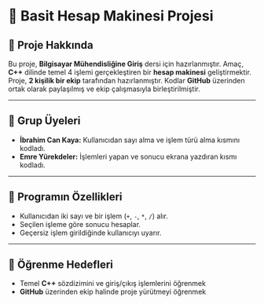 # 🧮 Basit Hesap Makinesi Projesi

## 📘 Proje Hakkında

Bu proje, **Bilgisayar Mühendisliğine Giriş** dersi için hazırlanmıştır.
Amaç, **C++** dilinde temel 4 işlemi gerçekleştiren bir **hesap makinesi** geliştirmektir.
Proje, **2 kişilik bir ekip** tarafından hazırlanmıştır. Kodlar **GitHub** üzerinden ortak olarak paylaşılmış ve ekip çalışmasıyla birleştirilmiştir.

---

## 👥 Grup Üyeleri

* **İbrahim Can Kaya:** Kullanıcıdan sayı alma ve işlem türü alma kısmını kodladı.
* **Emre Yürekdeler:** İşlemleri yapan ve sonucu ekrana yazdıran kısmı kodladı.

---

## 🧩 Programın Özellikleri

* Kullanıcıdan iki sayı ve bir işlem (`+`, `-`, `*`, `/`) alır.
* Seçilen işleme göre sonucu hesaplar.
* Geçersiz işlem girildiğinde kullanıcıyı uyarır.

---

## 🎯 Öğrenme Hedefleri

* Temel **C++** sözdizimini ve giriş/çıkış işlemlerini öğrenmek
* **GitHub** üzerinden ekip halinde proje yürütmeyi öğrenmek
